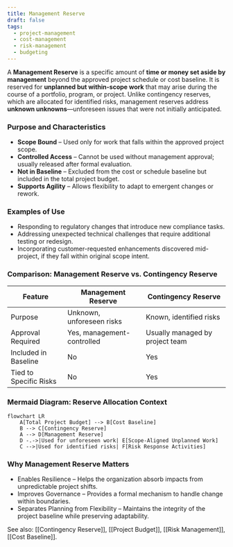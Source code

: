 ```yaml
---
title: Management Reserve  
draft: false  
tags:  
  - project-management  
  - cost-management  
  - risk-management  
  - budgeting  
---
```


A **Management Reserve** is a specific amount of **time or money set aside by management** beyond the approved project schedule or cost baseline. It is reserved for **unplanned but within-scope work** that may arise during the course of a portfolio, program, or project. Unlike contingency reserves, which are allocated for identified risks, management reserves address **unknown unknowns**—unforeseen issues that were not initially anticipated.

### **Purpose and Characteristics**
- **Scope Bound** – Used only for work that falls within the approved project scope.
- **Controlled Access** – Cannot be used without management approval; usually released after formal evaluation.
- **Not in Baseline** – Excluded from the cost or schedule baseline but included in the total project budget.
- **Supports Agility** – Allows flexibility to adapt to emergent changes or rework.

### **Examples of Use**
- Responding to regulatory changes that introduce new compliance tasks.
- Addressing unexpected technical challenges that require additional testing or redesign.
- Incorporating customer-requested enhancements discovered mid-project, if they fall within original scope intent.

### **Comparison: Management Reserve vs. Contingency Reserve**

| Feature                  | Management Reserve                  | Contingency Reserve                 |
|--------------------------|--------------------------------------|--------------------------------------|
| Purpose                  | Unknown, unforeseen risks            | Known, identified risks              |
| Approval Required        | Yes, management-controlled           | Usually managed by project team      |
| Included in Baseline     | No                                   | Yes                                  |
| Tied to Specific Risks   | No                                   | Yes                                  |

### **Mermaid Diagram: Reserve Allocation Context**
```mermaid
flowchart LR
    A[Total Project Budget] --> B[Cost Baseline]
    B --> C[Contingency Reserve]
    A --> D[Management Reserve]
    D -.->|Used for unforeseen work| E[Scope-Aligned Unplanned Work]
    C -->|Used for identified risks| F[Risk Response Activities]
```

### Why Management Reserve Matters

- Enables Resilience – Helps the organization absorb impacts from unpredictable project shifts.
- Improves Governance – Provides a formal mechanism to handle change within boundaries.
- Separates Planning from Flexibility – Maintains the integrity of the project baseline while preserving adaptability.

See also: [[Contingency Reserve]], [[Project Budget]], [[Risk Management]], [[Cost Baseline]].